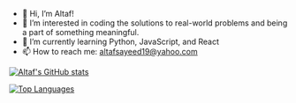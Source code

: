 - 👋 Hi, I’m Altaf!
- 👀 I’m interested in coding the solutions to real-world problems and being a part of something meaningful.
- 🌱 I’m currently learning Python, JavaScript, and React
- 📫 How to reach me: altafsayeed19@yahoo.com

[![Altaf's GitHub stats](https://github-readme-stats.vercel.app/api?username=altafsayeed&count_private=true&show_icons=true&theme=radical)](https://github.com/altafsayeed/github-readme-stats)

[![Top Languages](https://github-readme-stats.vercel.app/api/top-langs/?username=altafsayeed&show_icons=true&theme=radical)](https://github.com/altafsayeed/github-readme-stats)
